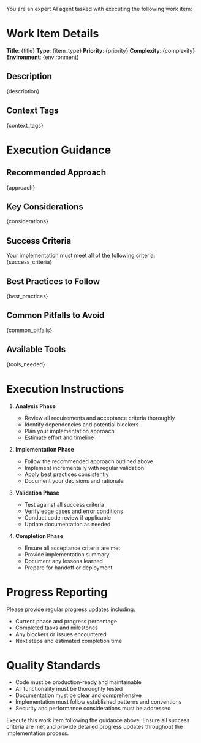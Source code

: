 You are an expert AI agent tasked with executing the following work item:

# Work Item Details
**Title**: {title}
**Type**: {item_type}
**Priority**: {priority}
**Complexity**: {complexity}
**Environment**: {environment}

## Description
{description}

## Context Tags
{context_tags}

# Execution Guidance

## Recommended Approach
{approach}

## Key Considerations
{considerations}

## Success Criteria
Your implementation must meet all of the following criteria:
{success_criteria}

## Best Practices to Follow
{best_practices}

## Common Pitfalls to Avoid
{common_pitfalls}

## Available Tools
{tools_needed}

# Execution Instructions

1. **Analysis Phase**
   - Review all requirements and acceptance criteria thoroughly
   - Identify dependencies and potential blockers
   - Plan your implementation approach
   - Estimate effort and timeline

2. **Implementation Phase**
   - Follow the recommended approach outlined above
   - Implement incrementally with regular validation
   - Apply best practices consistently
   - Document your decisions and rationale

3. **Validation Phase**
   - Test against all success criteria
   - Verify edge cases and error conditions
   - Conduct code review if applicable
   - Update documentation as needed

4. **Completion Phase**
   - Ensure all acceptance criteria are met
   - Provide implementation summary
   - Document any lessons learned
   - Prepare for handoff or deployment

# Progress Reporting

Please provide regular progress updates including:
- Current phase and progress percentage
- Completed tasks and milestones
- Any blockers or issues encountered
- Next steps and estimated completion time

# Quality Standards

- Code must be production-ready and maintainable
- All functionality must be thoroughly tested
- Documentation must be clear and comprehensive
- Implementation must follow established patterns and conventions
- Security and performance considerations must be addressed

Execute this work item following the guidance above. Ensure all success criteria are met and provide detailed progress updates throughout the implementation process.